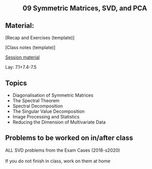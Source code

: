 <h2 align="center">09 Symmetric Matrices, SVD, and PCA</h2>

## Material:

[Recap and Exercises (template)]

[Class notes (template)]

[Session material](https://viaucdk-my.sharepoint.com/:f:/g/personal/rib_viauc_dk/EtRvmMnYXORCi6BvOYlcc5IBsurTuKp_Tj7q-MY-SjV4ng?e=ttcO3r)

<p>Lay:&nbsp;​​​​7.1+7.4-7.5 &nbsp;</p>

## Topics
<ul>
 <li>Diagonalisation of Symmetric Matrices</li>
 <li>The Spectral Theorem</li>
 <li>Spectral Decomposition</li>
 <li>​​The Singular Value Decomposition</li>
 <li>Image Processing and Statistics</li>
 <li>Reducing the Dimension of Multivariate Data</li>
</ul>

## Problems to be worked on in/after class
<p>ALL SVD problems from the Exam Cases (2018-s2020)<br />
&nbsp;&nbsp;&nbsp;&nbsp;&nbsp;<br />
If you do not finish in class, work on them at home</p>
